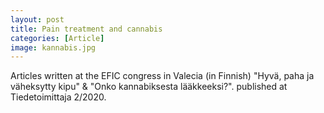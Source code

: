 ```yaml
---
layout: post
title: Pain treatment and cannabis
categories: [Article] 
image: kannabis.jpg
---
```

Articles written at the  EFIC congress in Valecia (in Finnish) "Hyvä, paha ja väheksytty kipu" & "Onko kannabiksesta lääkkeeksi?". published at Tiedetoimittaja 2/2020.
